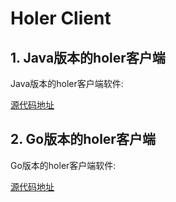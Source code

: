 # Holer Client

## 1. Java版本的holer客户端

Java版本的holer客户端软件:

[源代码地址](https://github.com/wisdom-projects/holer-client/Java)

## 2. Go版本的holer客户端
Go版本的holer客户端软件:

[源代码地址](https://github.com/wisdom-projects/holer-client/Go)

